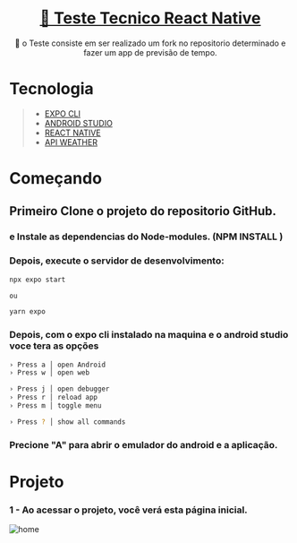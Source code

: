 <h1 align="center">
    <a href="https://pt-br.reactjs.org/">🔗 Teste Tecnico React Native</a>
</h1>
<p align="center">🚀 o Teste consiste em ser realizado um fork no repositorio determinado e fazer um app de previsão de tempo.</p>

# Tecnologia 
> * [EXPO CLI](#Utilisation)
> * [ANDROID STUDIO](#Utilisation)
> * [REACT NATIVE](#Utilisation)
> * [API WEATHER](#Utilisation)

#
# Começando

  
  ## Primeiro Clone o projeto do repositorio GitHub.
   ### e Instale as dependencias do Node-modules. (NPM INSTALL )

   ### Depois, execute o servidor de desenvolvimento:


   ```bash
   npx expo start 

   ou
   
   yarn expo 
  ```
   ### Depois, com o expo cli instalado na maquina e o android studio voce tera as opções 

```bash
› Press a │ open Android
› Press w │ open web

› Press j │ open debugger
› Press r │ reload app
› Press m │ toggle menu

› Press ? │ show all commands
```
### Precione "A" para abrir o emulador do android e a aplicação.

# Projeto 


###  1 - Ao acessar o projeto, você verá esta página inicial.
![home](https://github.com/LucasMoreira360//blob/main/Readme/Screen-pronto.png)